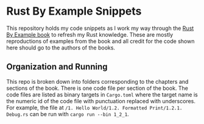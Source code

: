 # Rust By Example Snippets

This repository holds my code snippets as I work my way through the [Rust By Example book](https://doc.rust-lang.org/stable/rust-by-example) to refresh my Rust knowledge. These are mostly reproductions of examples from the book and all credit for the code shown here should go to the authors of the books.

## Organization and Running
This repo is broken down into folders corresponding to the chapters and sections of the book. There is one code file per section of the book. The code files are listed as binary targets in `Cargo.toml` where the target name is the numeric id of the code file with punctuation replaced with underscores. For example, the file at `/1. Hello World/1.2. Formatted Print/1.2.1. Debug.rs` can be run with `cargo run --bin 1_2_1`.
